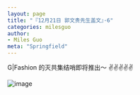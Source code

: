 ```yaml
---
layout: page
title: "『12月21日 郭文贵先生盖文』·6"
categories: milesguo
author:
- Miles Guo
meta: "Springfield"
---
```


G\|Fashion 的灭共集结哨即将推出～ ✌️✌️✌️✌️✌

![image](../../../../image/milesguo/2020_12_21_Miles_Guo_Getter_6_1.png)
